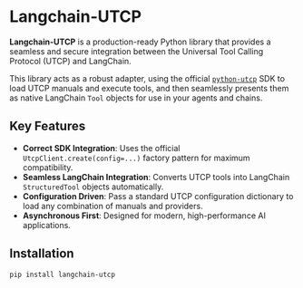 # Langchain-UTCP

**Langchain-UTCP** is a production-ready Python library that provides a seamless and secure integration between the Universal Tool Calling Protocol (UTCP) and LangChain.

This library acts as a robust adapter, using the official [`python-utcp`](https://github.com/universal-tool-calling-protocol/python-utcp) SDK to load UTCP manuals and execute tools, and then seamlessly presents them as native LangChain `Tool` objects for use in your agents and chains.

## Key Features

- **Correct SDK Integration**: Uses the official `UtcpClient.create(config=...)` factory pattern for maximum compatibility.
- **Seamless LangChain Integration**: Converts UTCP tools into LangChain `StructuredTool` objects automatically.
- **Configuration Driven**: Pass a standard UTCP configuration dictionary to load any combination of manuals and providers.
- **Asynchronous First**: Designed for modern, high-performance AI applications.

## Installation

```bash
pip install langchain-utcp
